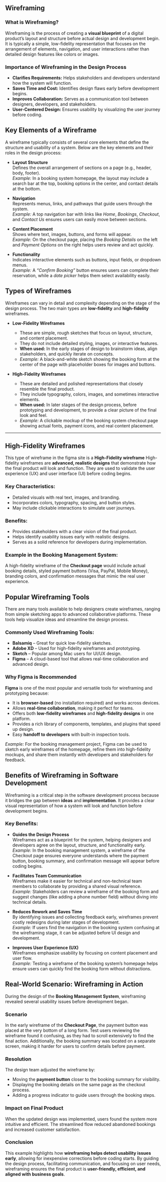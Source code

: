 ## Wireframing

### What is Wireframing?

Wireframing is the process of creating a **visual blueprint** of a digital product’s layout and structure before actual design and development begin. It is typically a simple, low-fidelity representation that focuses on the arrangement of elements, navigation, and user interactions rather than detailed design features like colors or images.

### Importance of Wireframing in the Design Process

- **Clarifies Requirements:** Helps stakeholders and developers understand how the system will function.
- **Saves Time and Cost:** Identifies design flaws early before development begins.
- **Improves Collaboration:** Serves as a communication tool between designers, developers, and stakeholders.
- **User-Centered Design:** Ensures usability by visualizing the user journey before coding.

## Key Elements of a Wireframe

A wireframe typically consists of several core elements that define the structure and usability of a system. Below are the key elements and their roles in the design process:

- **Layout Structure**  
  Defines the overall arrangement of sections on a page (e.g., header, body, footer).  
  _Example:_ In a booking system homepage, the layout may include a search bar at the top, booking options in the center, and contact details at the bottom.

- **Navigation**  
  Represents menus, links, and pathways that guide users through the system.  
  _Example:_ A top navigation bar with links like _Home_, _Bookings_, _Checkout_, and _Contact Us_ ensures users can easily move between sections.

- **Content Placement**  
  Shows where text, images, buttons, and forms will appear.  
  _Example:_ On the checkout page, placing the _Booking Details_ on the left and _Payment Options_ on the right helps users review and act quickly.

- **Functionality**  
  Indicates interactive elements such as buttons, input fields, or dropdown menus.  
  _Example:_ A _“Confirm Booking”_ button ensures users can complete their reservation, while a _date picker_ helps them select availability easily.

## Types of Wireframes

Wireframes can vary in detail and complexity depending on the stage of the design process. The two main types are **low-fidelity** and **high-fidelity** wireframes.

- **Low-Fidelity Wireframes**

  - These are simple, rough sketches that focus on layout, structure, and content placement.
  - They do not include detailed styling, images, or interactive features.
  - **When used:** In the early stages of design to brainstorm ideas, align stakeholders, and quickly iterate on concepts.
  - _Example:_ A black-and-white sketch showing the booking form at the center of the page with placeholder boxes for images and buttons.

- **High-Fidelity Wireframes**
  - These are detailed and polished representations that closely resemble the final product.
  - They include typography, colors, images, and sometimes interactive elements.
  - **When used:** In later stages of the design process, before prototyping and development, to provide a clear picture of the final look and feel.
  - _Example:_ A clickable mockup of the booking system checkout page showing actual fonts, payment icons, and real content placement.

---

## High-Fidelity Wireframes

This type of wireframe in the figma site is a **High-Fidelity wireframe**
High-fidelity wireframes are **advanced, realistic designs** that demonstrate how the final product will look and function. They are used to validate the user experience (UX) and user interface (UI) before coding begins.

### Key Characteristics:

- Detailed visuals with real text, images, and branding.
- Incorporates colors, typography, spacing, and button styles.
- May include clickable interactions to simulate user journeys.

### Benefits:

- Provides stakeholders with a clear vision of the final product.
- Helps identify usability issues early with realistic designs.
- Serves as a solid reference for developers during implementation.

### Example in the Booking Management System:

A high-fidelity wireframe of the **Checkout page** would include actual booking details, styled payment buttons (Visa, PayPal, Mobile Money), branding colors, and confirmation messages that mimic the real user experience.

## Popular Wireframing Tools

There are many tools available to help designers create wireframes, ranging from simple sketching apps to advanced collaborative platforms. These tools help visualize ideas and streamline the design process.

### Commonly Used Wireframing Tools:

- **Balsamiq** – Great for quick low-fidelity sketches.
- **Adobe XD** – Used for high-fidelity wireframes and prototyping.
- **Sketch** – Popular among Mac users for UI/UX design.
- **Figma** – A cloud-based tool that allows real-time collaboration and advanced design.

### Why Figma is Recommended

**Figma** is one of the most popular and versatile tools for wireframing and prototyping because:

- It is **browser-based** (no installation required) and works across devices.
- Allows **real-time collaboration**, making it perfect for teams.
- Offers both **low-fidelity wireframes** and **high-fidelity designs** in one platform.
- Provides a rich library of components, templates, and plugins that speed up design.
- Easy **handoff to developers** with built-in inspection tools.

_Example:_ For the booking management project, Figma can be used to sketch early wireframes of the homepage, refine them into high-fidelity mockups, and share them instantly with developers and stakeholders for feedback.

## Benefits of Wireframing in Software Development

Wireframing is a critical step in the software development process because it bridges the gap between **ideas** and **implementation**. It provides a clear visual representation of how a system will look and function before development begins.

### Key Benefits:

- **Guides the Design Process**  
  Wireframes act as a blueprint for the system, helping designers and developers agree on the layout, structure, and functionality early.  
  _Example:_ In the booking management system, a wireframe of the Checkout page ensures everyone understands where the payment button, booking summary, and confirmation message will appear before coding begins.

- **Facilitates Team Communication**  
  Wireframes make it easier for technical and non-technical team members to collaborate by providing a shared visual reference.  
  _Example:_ Stakeholders can review a wireframe of the booking form and suggest changes (like adding a phone number field) without diving into technical details.

- **Reduces Rework and Saves Time**  
  By identifying issues and collecting feedback early, wireframes prevent costly redesigns during later stages of development.  
  _Example:_ If users find the navigation in the booking system confusing at the wireframing stage, it can be adjusted before UI design and development.

- **Improves User Experience (UX)**  
  Wireframes emphasize usability by focusing on content placement and user flow.  
  _Example:_ Testing a wireframe of the booking system’s homepage helps ensure users can quickly find the booking form without distractions.

## Real-World Scenario: Wireframing in Action

During the design of the **Booking Management System**, wireframing revealed several usability issues before development began.

### Scenario

In the early wireframe of the **Checkout Page**, the payment button was placed at the very bottom of a long form. Test users reviewing the wireframe found it confusing, as they had to scroll extensively to find the final action. Additionally, the booking summary was located on a separate screen, making it harder for users to confirm details before payment.

### Resolution

The design team adjusted the wireframe by:

- Moving the **payment button** closer to the booking summary for visibility.
- Displaying the booking details on the same page as the checkout process.
- Adding a progress indicator to guide users through the booking steps.

### Impact on Final Product

When the updated design was implemented, users found the system more intuitive and efficient. The streamlined flow reduced abandoned bookings and increased customer satisfaction.

### Conclusion

This example highlights how **wireframing helps detect usability issues early**, allowing for inexpensive corrections before coding starts. By guiding the design process, facilitating communication, and focusing on user needs, wireframing ensures the final product is **user-friendly, efficient, and aligned with business goals**.
